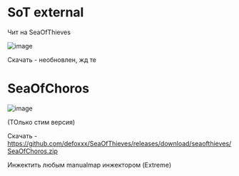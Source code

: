 # SoT external

Чит на SeaOfThieves

![image](https://user-images.githubusercontent.com/53594431/209291123-2137afc2-8f9c-482c-8946-89550c53c1ae.png)





Скачать - необновлен, жд те

# SeaOfChoros

![image](https://user-images.githubusercontent.com/53594431/219931950-ee479378-bebc-4200-9438-3b2fb1e7b324.png)

(ТОлько стим версия)

Скачать - https://github.com/defoxxx/SeaOfThieves/releases/download/seaofthieves/SeaOfChoros.zip

Инжектить любым manualmap инжектором (Extreme)
